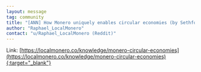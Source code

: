 ```yaml
---
layout: message
tag: community
title: "[ANN] How Monero uniquely enables circular economies (by Sethforprivacy)"
author: "Raphael_LocalMonero"	
contact: "u/Raphael_LocalMonero (Reddit)"
---
```


Link: [https://localmonero.co/knowledge/monero-circular-economies](https://localmonero.co/knowledge/monero-circular-economies){:target="_blank"}
